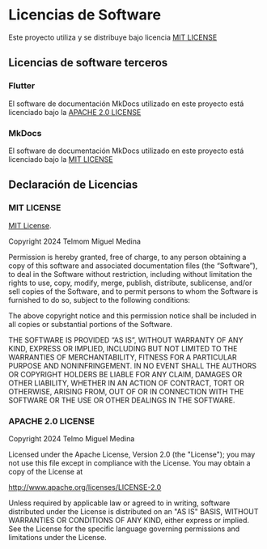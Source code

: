 # Licencias de Software

Este proyecto utiliza y se distribuye bajo licencia [MIT LICENSE](#mit-license)

## Licencias de software terceros

### Flutter
El software de documentación MkDocs utilizado en este proyecto está licenciado bajo la [APACHE 2.0 LICENSE](#apache-20-license)

### MkDocs

El software de documentación MkDocs utilizado en este proyecto está licenciado bajo la [MIT LICENSE](#mit-license)

## Declaración de Licencias

### MIT LICENSE
[MIT License](https://opensource.org/licenses/MIT).

Copyright 2024 Telmom Miguel Medina

Permission is hereby granted, free of charge, to any person obtaining a copy of this software and associated documentation files (the “Software”), to deal in the Software without restriction, including without limitation the rights to use, copy, modify, merge, publish, distribute, sublicense, and/or sell copies of the Software, and to permit persons to whom the Software is furnished to do so, subject to the following conditions:

The above copyright notice and this permission notice shall be included in all copies or substantial portions of the Software.

THE SOFTWARE IS PROVIDED “AS IS”, WITHOUT WARRANTY OF ANY KIND, EXPRESS OR IMPLIED, INCLUDING BUT NOT LIMITED TO THE WARRANTIES OF MERCHANTABILITY, FITNESS FOR A PARTICULAR PURPOSE AND NONINFRINGEMENT. IN NO EVENT SHALL THE AUTHORS OR COPYRIGHT HOLDERS BE LIABLE FOR ANY CLAIM, DAMAGES OR OTHER LIABILITY, WHETHER IN AN ACTION OF CONTRACT, TORT OR OTHERWISE, ARISING FROM, OUT OF OR IN CONNECTION WITH THE SOFTWARE OR THE USE OR OTHER DEALINGS IN THE SOFTWARE.

### APACHE 2.0 LICENSE

Copyright 2024 Telmo Miguel Medina

   Licensed under the Apache License, Version 2.0 (the "License");
   you may not use this file except in compliance with the License.
   You may obtain a copy of the License at

http://www.apache.org/licenses/LICENSE-2.0

   Unless required by applicable law or agreed to in writing, software
   distributed under the License is distributed on an "AS IS" BASIS,
   WITHOUT WARRANTIES OR CONDITIONS OF ANY KIND, either express or implied.
   See the License for the specific language governing permissions and
   limitations under the License.